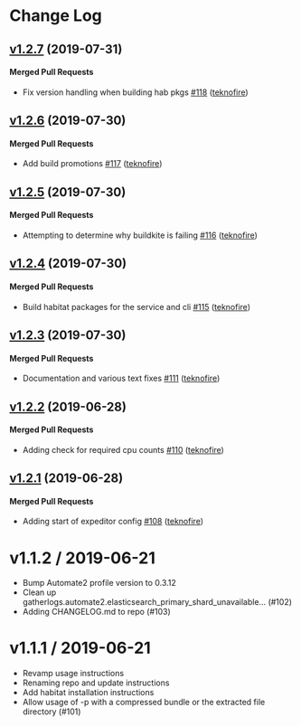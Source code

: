 # Change Log

<!-- latest_release 1.2.7 -->
## [v1.2.7](https://github.com/chef/gatherlogs-reporter/tree/v1.2.7) (2019-07-31)

#### Merged Pull Requests
- Fix version handling when building hab pkgs [#118](https://github.com/chef/gatherlogs-reporter/pull/118) ([teknofire](https://github.com/teknofire))
<!-- latest_release -->

## [v1.2.6](https://github.com/chef/gatherlogs-reporter/tree/v1.2.6) (2019-07-30)

#### Merged Pull Requests
- Add build promotions [#117](https://github.com/chef/gatherlogs-reporter/pull/117) ([teknofire](https://github.com/teknofire))

## [v1.2.5](https://github.com/chef/gatherlogs-reporter/tree/v1.2.5) (2019-07-30)

#### Merged Pull Requests
- Attempting to determine why buildkite is failing [#116](https://github.com/chef/gatherlogs-reporter/pull/116) ([teknofire](https://github.com/teknofire))

## [v1.2.4](https://github.com/chef/gatherlogs-reporter/tree/v1.2.4) (2019-07-30)

#### Merged Pull Requests
- Build habitat packages for the service and cli [#115](https://github.com/chef/gatherlogs-reporter/pull/115) ([teknofire](https://github.com/teknofire))

## [v1.2.3](https://github.com/chef/gatherlogs-reporter/tree/v1.2.3) (2019-07-30)

#### Merged Pull Requests
- Documentation and various text fixes [#111](https://github.com/chef/gatherlogs-reporter/pull/111) ([teknofire](https://github.com/teknofire))

## [v1.2.2](https://github.com/chef/gatherlogs-reporter/tree/v1.2.2) (2019-06-28)

#### Merged Pull Requests
- Adding check for required cpu counts [#110](https://github.com/chef/gatherlogs-reporter/pull/110) ([teknofire](https://github.com/teknofire))

## [v1.2.1](https://github.com/chef/gatherlogs-reporter/tree/v1.2.1) (2019-06-28)

#### Merged Pull Requests
- Adding start of expeditor config [#108](https://github.com/chef/gatherlogs-reporter/pull/108) ([teknofire](https://github.com/teknofire))




v1.1.2 / 2019-06-21
===================

  * Bump Automate2 profile version to 0.3.12
  * Clean up gatherlogs.automate2.elasticsearch_primary_shard_unavailable… (#102)
  * Adding CHANGELOG.md to repo (#103)

v1.1.1 / 2019-06-21
==================

  * Revamp usage instructions
  * Renaming repo and update instructions
  * Add habitat installation instructions
  * Allow usage of -p with a compressed bundle or the extracted file directory (#101)
